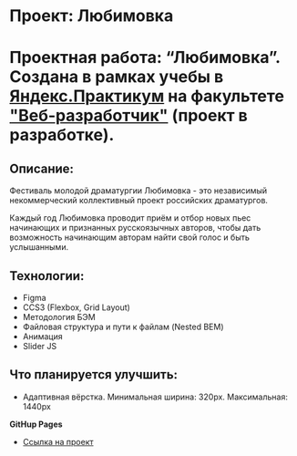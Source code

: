 # Проект: Любимовка
# Проектная работа: “Любимовка”. Создана в рамках учебы в [Яндекс.Практикум](https://practicum.yandex.ru/) на факультете ["Веб-разработчик"](https://practicum.yandex.ru/web/) (проект в разработке).  

## Описание:  
Фестиваль молодой драматургии Любимовка - это независимый некоммерческий коллективный проект российских драматургов.

Каждый год Любимовка проводит приём и отбор новых пьес начинающих и признанных русскоязычных авторов, чтобы дать возможность начинающим авторам  найти свой голос и быть услышанными.

## Технологии:  
* Figma  
* CCS3 (Flexbox, Grid Layout)  
* Методология БЭМ  
* Файловая структура и пути к файлам (Nested BEM)  
* Анимация  
* Slider JS  

## Что планируется улучшить:  
* Адаптивная вёрстка. Минимальная ширина: 320px. Максимальная: 1440px

**GitHup Pages**
* [Ссылка на проект](https://sergeykazarinov.github.io/Lubimovka/)
